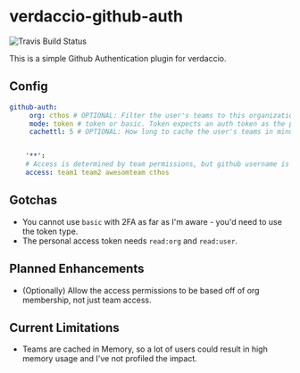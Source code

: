 # verdaccio-github-auth

![Travis Build Status](https://travis-ci.org/cthos/verdaccio-github-auth.svg?branch=master)

This is a simple Github Authentication plugin for verdaccio. 

## Config

```yml
github-auth:
     org: cthos # OPTIONAL: Filter the user's teams to this organization
     mode: token # token or basic. Token expects an auth token as the password. Basic is raw username/password for github. DEFAULT: token
     cachettl: 5 # OPTIONAL: How long to cache the user's teams in minutes. DEFAULT: 5


    '**':
    # Access is determined by team permissions, but github username is also valid.
    access: team1 team2 awesomteam cthos
```

## Gotchas

* You cannot use `basic` with 2FA as far as I'm aware - you'd need to use the token type.
* The personal access token needs `read:org` and `read:user`. 

## Planned Enhancements

* (Optionally) Allow the access permissions to be based off of org membership, not just team access.

## Current Limitations

* Teams are cached in Memory, so a lot of users could result in high memory usage and I've not profiled the impact.